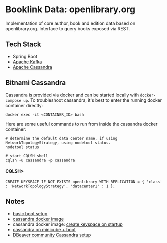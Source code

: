 # Booklink Data: openlibrary.org
Implementation of core author, book and edition data based on openlibrary.org. Interface to query books exposed via 
REST.

## Tech Stack
* Spring Boot
* [Apache Kafka](https://kafka.apache.org/)
* [Apache Cassandra](https://cassandra.apache.org/)

## Bitnami Cassandra
Cassandra is provided via docker and can be started locally with `docker-compose up`. To troubleshoot cassandra, it's 
best to enter the running docker container directly:
```
docker exec -it <CONTAINER_ID> bash
```
Here are some useful commands to run from inside the cassandra docker container:
```
# determine the default data center name, if using NetworkTopologyStrategy, using nodetool status.
nodetool status

# start CQLSH shell
cqlsh -u cassandra -p cassandra
```

#### CQLSH>
```
CREATE KEYSPACE IF NOT EXISTS openlibrary WITH REPLICATION = { 'class' : 'NetworkTopologyStrategy', 'datacenter1' : 1 };
```

## Notes
- [basic boot setup](https://bezkoder.com/spring-boot-cassandra-crud/)
- [cassandra docker image](https://hub.docker.com/r/bitnami/cassandra/)
- cassandra docker image: [create keyspace on startup](https://github.com/docker-library/cassandra/issues/104)
- [cassandra on minicube + boot](https://medium.com/@aamine/spring-data-for-cassandra-a-complete-example-3c6f7f39fef9)
- [DBeaver community Cassandra setup](https://medium.com/@raphaelrodrigues_74842/how-to-connect-cassandra-database-using-dbeaver-community-7d7b43a058e2)